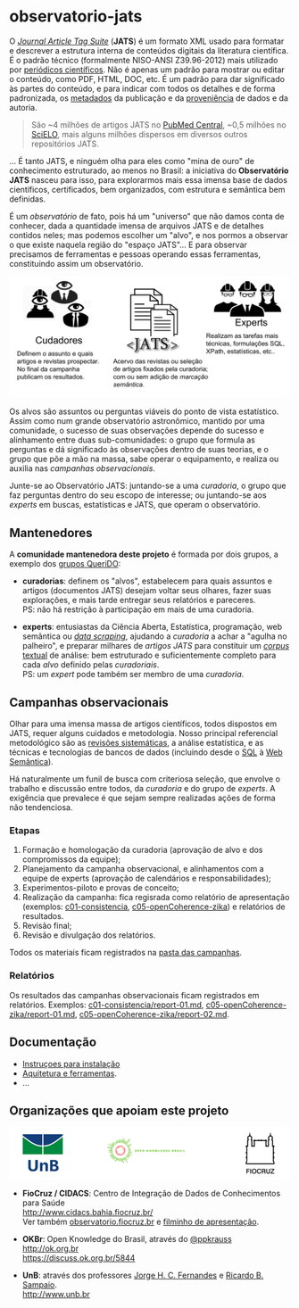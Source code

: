 # observatorio-jats

O [_Journal Article Tag Suite_](https://en.wikipedia.org/wiki/Journal_Article_Tag_Suite) (**JATS**) é um formato XML usado para formatar e descrever a estrutura interna de conteúdos digitais da literatura científica. É o padrão técnico (formalmente NISO-ANSI Z39.96-2012) mais utilizado por [periódicos científicos](https://en.wikipedia.org/wiki/Scientific_journal). Não é apenas um padrão para  mostrar ou editar o conteúdo, como PDF, HTML, DOC, etc. É um padrão para dar significado às partes do conteúdo, e para indicar com todos os detalhes e de forma padronizada, os [metadados](https://en.wikipedia.org/wiki/Metadata) da publicação e da [proveniência](https://www.wikidata.org/wiki/Q30105403) de dados e da autoria.

> São ~4 milhões de artigos JATS no [PubMed Central](https://www.ncbi.nlm.nih.gov/pmc/), ~0,5 milhões no [SciELO](http://www.scielo.org), mais alguns milhões dispersos em diversos outros repositórios JATS.

... É tanto JATS, e ninguém olha para eles como "mina de ouro" de conhecimento estruturado, ao menos no Brasil: a iniciativa do **Observatório JATS** nasceu para isso, para explorarmos mais essa imensa base de dados científicos, certificados, bem organizados, com estrutura e semântica bem definidas.

É um *observatório* de fato, pois há um "universo" que não damos conta de conhecer, dada a quantidade imensa de arquivos JATS e de detalhes contidos neles; mas podemos escolher um "alvo", e nos pormos a observar o que existe naquela região do "espaço JATS"... E para observar precisamos de ferramentas e pessoas operando essas ferramentas, constituindo assim um observatório.

![](docs/assets/equipes.png)

Os alvos são assuntos ou perguntas viáveis do ponto de vista estatístico. Assim como num grande observatório astronômico, mantido por uma comunidade, o sucesso de suas observações depende do sucesso e alinhamento entre duas sub-comunidades: o grupo que formula as perguntas e dá significado às observações dentro de suas teorias, e o grupo que põe a mão na massa, sabe operar o equipamento, e realiza ou auxilia  nas *campanhas observacionais*.

Junte-se ao  Observatório JATS: juntando-se a uma *curadoria*, o grupo que faz perguntas dentro do seu escopo de interesse; ou juntando-se aos *experts* em buscas, estatísticas e JATS, que operam o observatório.

## Mantenedores

A **comunidade mantenedora deste projeto** é formada por dois grupos, a exemplo dos [grupos QueriDO](https://okfn-brasil.github.io/queriDO/site/curadorias/):

* **curadorias**: definem os "alvos", estabelecem para quais assuntos e artigos (documentos JATS) desejam voltar seus olhares, fazer suas explorações, e mais tarde entregar seus relatórios e pareceres.<br/>PS: não há restrição à participação em mais de uma curadoria.

* **experts**: entusiastas da Ciência Aberta, Estatística, programação, web semântica ou [*data scraping*](https://en.wikipedia.org/wiki/Data_scraping), ajudando  a *curadoria* a achar a "agulha no palheiro", e preparar milhares de *artigos JATS*  para constituir um [*corpus* textual](https://en.wikipedia.org/wiki/Corpus_linguistics) de análise: bem estruturado e suficientemente completo para cada *alvo* definido pelas *curadoriais*.  <br/>PS: um _expert_ pode também ser membro de uma _curadoria_.

## Campanhas observacionais

Olhar para uma imensa massa de artigos científicos, todos dispostos em JATS, requer alguns cuidados e metodologia. Nosso principal referencial metodológico são as [revisões sistemáticas](https://en.wikipedia.org/wiki/Systematic_review), a análise estatística, e as técnicas e tecnologias de bancos de dados (incluindo desde o [SQL](https://en.wikipedia.org/wiki/SQL) à [Web Semântica](https://en.wikipedia.org/wiki/Semantic_Web)).

Há naturalmente um funil de busca com criteriosa seleção, que envolve o trabalho e discussão entre todos, da *curadoria* e do grupo de *experts*. A exigência que prevalece é que sejam sempre realizadas ações de forma não tendenciosa.

### Etapas

1. Formação e homologação da curadoria (aprovação de alvo e dos compromissos da equipe);
2. Planejamento da campanha observacional, e alinhamentos com a equipe de experts (aprovação de calendários e responsabilidades);
3. Experimentos-piloto e provas de conceito;
4. Realização da campanha: fica regisrada como relatório de apresentação (exemplos: [c01-consistencia](https://github.com/UnB-CIDACS/observatorio-jats/blob/master/campanhas/c01-consistencia/README.md), [c05-openCoherence-zika](https://github.com/UnB-CIDACS/observatorio-jats/blob/master/campanhas/c05-openCoherence-zika/README.md)) e relatórios de resultados. 
5. Revisão final;
6. Revisão e divulgação dos relatórios.

Todos os materiais ficam registrados na [pasta das campanhas](https://github.com/UnB-CIDACS/observatorio-jats/tree/master/campanhas).

### Relatórios

Os resultados das campanhas observacionais ficam registrados em relatórios. Exemplos: [c01-consistencia/report-01.md](https://github.com/UnB-CIDACS/observatorio-jats/blob/master/campanhas/c01-consistencia/report-01.md), [c05-openCoherence-zika/report-01.md](https://github.com/UnB-CIDACS/observatorio-jats/blob/master/campanhas/c05-openCoherence-zika/report-01.md), [c05-openCoherence-zika/report-02.md](https://github.com/UnB-CIDACS/observatorio-jats/blob/master/campanhas/c05-openCoherence-zika/report-02.md).

## Documentação

* [Instruçoes para instalação](docs/instalacao.md)
* [Aquitetura e ferramentas](src/README.md).
* ...


## Organizações que apoiam este projeto

![](https://github.com/UnB-CIDACS/observatorio-jats/raw/master/docs/assets/logos.jpg)

* **FioCruz / CIDACS**: Centro de Integração de Dados de Conhecimentos para Saúde <br/>http://www.cidacs.bahia.fiocruz.br/  <br/>Ver também [observatorio.fiocruz.br](http://observatorio.fiocruz.br/sobre) e [filminho de apresentação](https://www.facebook.com/fiocruzbahia.cidacs/posts/1634297083539026).

* **OKBr**: Open Knowledge do Brasil, através do [@ppkrauss](http://github.com/ppkrauss)<br/>http://ok.org.br <br>https://discuss.ok.org.br/5844

* **UnB**: através dos professores [Jorge H. C. Fernandes](http://www.cic.unb.br/~jhcf/) e [Ricardo B. Sampaio](http://brasilia.academia.edu/RicardoBarrosSampaio).<br/>http://www.unb.br

